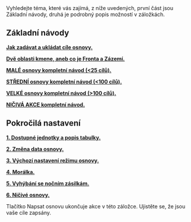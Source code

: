 <div class="p-3 mb-2 bg-light text-dark"><i class="bi bi-info-square"></i> Vyhledejte téma, které vás zajímá, z níže uvedených, první část jsou Základní návody, druhá je podrobný popis možností v záložkách.</div>

## Základní návody

<p class="mb-0"><b><a target="_blank" href="/cs/documentation/primary/write_outline_targets/">Jak zadávat a ukládat cíle osnovy.</a></b></p>
<p class="mb-0"><b><a target="_blank" href="/cs/documentation/primary/two_regions_of_the_tribe/">Dvě oblasti kmene, aneb co je Fronta a Zázemí.</a></b></p>
<p class="my-0"><b><a target="_blank" href="/cs/documentation/primary/small_outlines/">MALÉ osnovy kompletní návod (<25 cílů).</a></b></p>
<p class="my-0"><b><a target="_blank" href="/cs/documentation/primary/medium_outlines/">STŘEDNÍ osnovy kompletní návod (<100 cílů).</a></b></p>
<p class="my-0"><b><a target="_blank" href="/cs/documentation/primary/large_outlines/">VELKÉ osnovy kompletní návod (>100 cílů).</a></b></p>
<p class="my-0"><b><a target="_blank" href="/cs/documentation/primary/ruin_outlines/">NIČIVÁ AKCE kompletní návod.</a></b></p>

## Pokročilá nastavení

<p class="mb-0"><b><a target="_blank" href="/cs/documentation/advanced/1_available_troops_and_table/">1. Dostupné jednotky a popis tabulky.</a></b></p>

<p class="my-0"><b><a target="_blank" href="/cs/documentation/advanced/2_change_of_date/">2. Změna data osnovy.</a></b></p>
<p class="my-0"><b><a target="_blank" href="/cs/documentation/advanced/3_outline_parameters/">3. Výchozí nastavení režimu osnovy.</a></b></p>
<p class="my-0"><b><a target="_blank" href="/cs/documentation/advanced/4_morale/">4. Morálka.</a></b></p>
<p class="my-0"><b><a target="_blank" href="/cs/documentation/advanced/5_avoid_night_bonus/">5. Vyhýbání se nočním zásilkám.</a></b></p>
<p class="my-0"><b><a target="_blank" href="/cs/documentation/advanced/6_ruin/">6. Ničivé osnovy.</a></b></p>

 <div class="p-3 mb-2 bg-light text-dark"><i class="bi bi-info-square"></i> Tlačítko <span class = "md-correct2">Napsat osnovu</span> ukončuje akce v této záložce. Ujistěte se, že jsou vaše cíle zapsány.</div><br>
